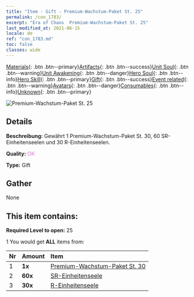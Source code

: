 ```yaml
---
title: "Item - Gift - Premium-Wachstum-Paket St. 25"
permalink: /con_1783/
excerpt: "Era of Chaos  Premium-Wachstum-Paket St. 25"
last_modified_at: 2021-06-15
locale: de
ref: "con_1783.md"
toc: false
classes: wide
---
```

 [Materials](/ItemsDE/){: .btn .btn--primary}[Artifacts](/ItemsDE/Artifacts/){: .btn .btn--success}[Unit Soul](/ItemsDE/UnitSoul/){: .btn .btn--warning}[Unit Awakening](/ItemsDE/UnitAwakening/){: .btn .btn--danger}[Hero Soul](/ItemsDE/HeroSoul/){: .btn .btn--info}[Hero Skill](/ItemsDE/HeroSkill/){: .btn .btn--primary}[Gift](/ItemsDE/Gift/){: .btn .btn--success}[Event related](/ItemsDE/Events/){: .btn .btn--warning}[Avatars](/ItemsDE/Avatars/){: .btn .btn--danger}[Consumables](/ItemsDE/Consumables/){: .btn .btn--info}[Unknown](/ItemsDE/Unknown/){: .btn .btn--primary}

 ![Premium-Wachstum-Paket St. 25](/images/t/i_907221.png)

## Details
 **Beschreibung:** Gewährt 1 Premium-Wachstum-Paket St. 30, 60 SR-Einheitenseelen und 30 R-Einheitenseelen.

 **Quality:** <span style="color: #DA70D6">OK</span>

 **Type:** Gift

## Gather

  None

## This item contains:

 **Required Level to open:** 25

 1 You would get **ALL** items  from:

  | Nr | Amount |     Item    |
  |:---|:-------|:------------|
  | 1 |  **1x** | [Premium-Wachstum-Paket St. 30](/ItemsDE/con_1784/) |  | 
  | 2 |  **60x** | [SR-Einheitenseele](/ItemsDE/con_534/) |  | 
  | 3 |  **30x** | [R-Einheitenseele](/ItemsDE/con_533/) |  | 
